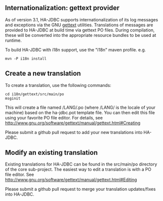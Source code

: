 ##	Internationalization: gettext provider

As of version 3.1, HA-JDBC supports internationalization of its log messages and exceptions via the GNU [gettext] utilities.
Translations of messages are provided to HA-JDBC at build time via gettext PO files.
During compilation, these will be converted into the appropriate resource bundles to be used at runtime.

To build HA-JDBC with i18n support, use the "i18n" maven profile.
e.g.

	mvn -P i18n install

##	Create a new translation

To create a translation, use the following commands:

	cd i18n/gettext/src/main/po
	msginit

This will create a file named /LANG/.po (where /LANG/ is the locale of your machine) based on the ha-jdbc.pot template file.
You can then edit this file using your favorite PO file editor.
For details, see http://www.gnu.org/software/gettext/manual/gettext.html#Creating

Please submit a github pull request to add your new translations into HA-JDBC.

##	Modify an existing translation

Existing translations for HA-JDBC can be found in the src/main/po directory of the core sub-project.
The easiest way to edit a translation is with a PO file editor.
See http://www.gnu.org/software/gettext/manual/gettext.html#Editing

Please submit a github pull request to merge your translation updates/fixes into HA-JDBC.

[gettext]: http://www.gnu.org/software/gettext/
